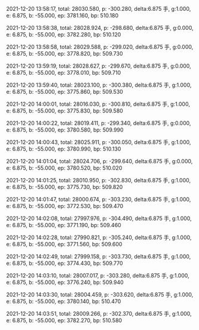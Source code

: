 2021-12-20 13:58:17, total: 28030.580, p: -300.280, delta:6.875 手, g:1.000, e: 6.875, b: -55.000, ep: 3781.160, bp: 510.180

2021-12-20 13:58:38, total: 28028.924, p: -298.680, delta:6.875 手, g:0.000, e: 6.875, b: -55.000, ep: 3782.280, bp: 510.120

2021-12-20 13:58:58, total: 28029.588, p: -299.020, delta:6.875 手, g:0.000, e: 6.875, b: -55.000, ep: 3778.820, bp: 509.730

2021-12-20 13:59:19, total: 28028.627, p: -299.670, delta:6.875 手, g:0.000, e: 6.875, b: -55.000, ep: 3778.010, bp: 509.710

2021-12-20 13:59:40, total: 28023.100, p: -300.380, delta:6.875 手, g:1.000, e: 6.875, b: -55.000, ep: 3775.860, bp: 509.530

2021-12-20 14:00:01, total: 28016.030, p: -300.810, delta:6.875 手, g:1.000, e: 6.875, b: -55.000, ep: 3775.830, bp: 509.580

2021-12-20 14:00:22, total: 28019.411, p: -299.340, delta:6.875 手, g:0.000, e: 6.875, b: -55.000, ep: 3780.580, bp: 509.990

2021-12-20 14:00:43, total: 28025.911, p: -300.050, delta:6.875 手, g:1.000, e: 6.875, b: -55.000, ep: 3780.990, bp: 510.130

2021-12-20 14:01:04, total: 28024.706, p: -299.640, delta:6.875 手, g:0.000, e: 6.875, b: -55.000, ep: 3780.520, bp: 510.020

2021-12-20 14:01:25, total: 28010.950, p: -302.830, delta:6.875 手, g:1.000, e: 6.875, b: -55.000, ep: 3775.730, bp: 509.820

2021-12-20 14:01:47, total: 28000.674, p: -303.230, delta:6.875 手, g:1.000, e: 6.875, b: -55.000, ep: 3772.530, bp: 509.470

2021-12-20 14:02:08, total: 27997.976, p: -304.490, delta:6.875 手, g:1.000, e: 6.875, b: -55.000, ep: 3771.190, bp: 509.460

2021-12-20 14:02:28, total: 27990.821, p: -305.240, delta:6.875 手, g:1.000, e: 6.875, b: -55.000, ep: 3771.560, bp: 509.600

2021-12-20 14:02:49, total: 27999.158, p: -303.730, delta:6.875 手, g:1.000, e: 6.875, b: -55.000, ep: 3774.430, bp: 509.770

2021-12-20 14:03:10, total: 28007.017, p: -303.280, delta:6.875 手, g:1.000, e: 6.875, b: -55.000, ep: 3776.240, bp: 509.940

2021-12-20 14:03:30, total: 28004.459, p: -303.620, delta:6.875 手, g:1.000, e: 6.875, b: -55.000, ep: 3780.140, bp: 510.470

2021-12-20 14:03:51, total: 28009.266, p: -302.370, delta:6.875 手, g:1.000, e: 6.875, b: -55.000, ep: 3782.270, bp: 510.580